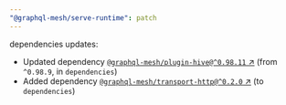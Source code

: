 ```yaml
---
"@graphql-mesh/serve-runtime": patch
---
```

dependencies updates:
  - Updated dependency [`@graphql-mesh/plugin-hive@^0.98.11` ↗︎](https://www.npmjs.com/package/@graphql-mesh/plugin-hive/v/0.98.11) (from `^0.98.9`, in `dependencies`)
  - Added dependency [`@graphql-mesh/transport-http@^0.2.0` ↗︎](https://www.npmjs.com/package/@graphql-mesh/transport-http/v/0.2.0) (to `dependencies`)
